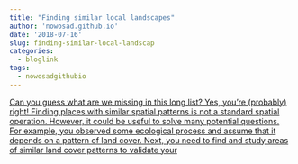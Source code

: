 ```yaml
---
title: "Finding similar local landscapes"
author: 'nowosad.github.io'
date: '2018-07-16'
slug: finding-similar-local-landscap
categories:
  - bloglink
tags:
  - nowosadgithubio
---
```


[Can you guess what are we missing in this long list? Yes, you’re (probably) right! Finding places with similar spatial patterns is not a standard spatial operation. However, it could be useful to solve many potential questions. For example, you observed some ecological process and assume that it depends on a pattern of land cover. Next, you need to find and study areas of similar land cover patterns to validate your<i class="fas fa-external-link-alt"></i>](https://nowosad.github.io/post/geopat-2-search/)

